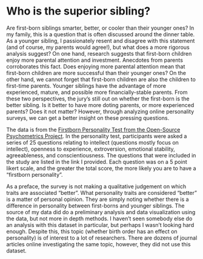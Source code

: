 # Who is the superior sibling?

Are first-born siblings smarter, better, or cooler than their younger ones? In my family, this is a question that is often discussed around the dinner table. As a younger sibling, I passionately resent and disagree with this statement (and of course, my parents would agree!), but what does a more rigorous analysis suggest? On one hand, research suggests that first-born children enjoy more parental attention and investment. Anecdotes from parents corroborates this fact. Does enjoying more parental attention mean that first-born children are more successful than their younger ones? On the other hand, we cannot forget that first-born children are also the children to first-time parents. Younger siblings have the advantage of more experienced, mature, and possible more financially-stable parents. From these two perspectives, the jury’s still out on whether the first-born is the better sibling. Is it better to have more doting parents, or more experienced parents? Does it not matter? However, through analyzing online personality surveys, we can get a better insight on these pressing questions.
 
The data is from the [Firstborn Personality Test from the Open-Source Psychometrics Project](https://openpsychometrics.org/tests/birthorder/development/). In the personality test, participants were asked a series of 25 questions relating to intellect (questions mostly focus on intellect), openness to experience, extroversion, emotional stability, agreeableness, and conscientiousness. The questions that were included in the study are listed in the link I provided. Each question was on a 5 point likert scale, and the greater the total score, the more likely you are to have a “firstborn personality”.
 
As a preface, the survey is not making a qualitative judgement on which traits are associated “better”. What personality traits are considered “better” is a matter of personal opinion. They are simply noting whether there is a difference in personality between first-borns and younger siblings. The source of my data did do a preliminary analysis and data visualization using the data, but not more in depth methods. I haven’t seen somebody else do an analysis with this dataset in particular, but perhaps I wasn’t looking hard enough. Despite this, this topic (whether birth order has an effect on personality) is of interest to a lot of researchers. There are dozens of journal articles online investigating the same topic, however, they did not use this dataset.
